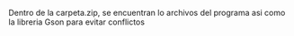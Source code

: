 Dentro de la carpeta.zip, se encuentran lo archivos del programa asi como la libreria Gson para evitar conflictos 
